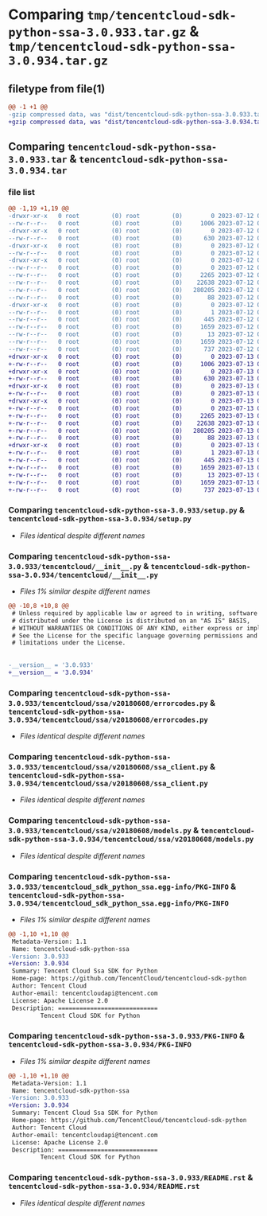 # Comparing `tmp/tencentcloud-sdk-python-ssa-3.0.933.tar.gz` & `tmp/tencentcloud-sdk-python-ssa-3.0.934.tar.gz`

## filetype from file(1)

```diff
@@ -1 +1 @@
-gzip compressed data, was "dist/tencentcloud-sdk-python-ssa-3.0.933.tar", last modified: Wed Jul 12 00:36:39 2023, max compression
+gzip compressed data, was "dist/tencentcloud-sdk-python-ssa-3.0.934.tar", last modified: Thu Jul 13 00:32:41 2023, max compression
```

## Comparing `tencentcloud-sdk-python-ssa-3.0.933.tar` & `tencentcloud-sdk-python-ssa-3.0.934.tar`

### file list

```diff
@@ -1,19 +1,19 @@
-drwxr-xr-x   0 root         (0) root         (0)        0 2023-07-12 00:36:39.000000 tencentcloud-sdk-python-ssa-3.0.933/
--rw-r--r--   0 root         (0) root         (0)     1006 2023-07-12 00:36:39.000000 tencentcloud-sdk-python-ssa-3.0.933/setup.py
-drwxr-xr-x   0 root         (0) root         (0)        0 2023-07-12 00:36:39.000000 tencentcloud-sdk-python-ssa-3.0.933/tencentcloud/
--rw-r--r--   0 root         (0) root         (0)      630 2023-07-12 00:36:39.000000 tencentcloud-sdk-python-ssa-3.0.933/tencentcloud/__init__.py
-drwxr-xr-x   0 root         (0) root         (0)        0 2023-07-12 00:36:39.000000 tencentcloud-sdk-python-ssa-3.0.933/tencentcloud/ssa/
--rw-r--r--   0 root         (0) root         (0)        0 2023-07-12 00:36:39.000000 tencentcloud-sdk-python-ssa-3.0.933/tencentcloud/ssa/__init__.py
-drwxr-xr-x   0 root         (0) root         (0)        0 2023-07-12 00:36:39.000000 tencentcloud-sdk-python-ssa-3.0.933/tencentcloud/ssa/v20180608/
--rw-r--r--   0 root         (0) root         (0)        0 2023-07-12 00:36:39.000000 tencentcloud-sdk-python-ssa-3.0.933/tencentcloud/ssa/v20180608/__init__.py
--rw-r--r--   0 root         (0) root         (0)     2265 2023-07-12 00:36:39.000000 tencentcloud-sdk-python-ssa-3.0.933/tencentcloud/ssa/v20180608/errorcodes.py
--rw-r--r--   0 root         (0) root         (0)    22638 2023-07-12 00:36:39.000000 tencentcloud-sdk-python-ssa-3.0.933/tencentcloud/ssa/v20180608/ssa_client.py
--rw-r--r--   0 root         (0) root         (0)   280205 2023-07-12 00:36:39.000000 tencentcloud-sdk-python-ssa-3.0.933/tencentcloud/ssa/v20180608/models.py
--rw-r--r--   0 root         (0) root         (0)       88 2023-07-12 00:36:39.000000 tencentcloud-sdk-python-ssa-3.0.933/setup.cfg
-drwxr-xr-x   0 root         (0) root         (0)        0 2023-07-12 00:36:39.000000 tencentcloud-sdk-python-ssa-3.0.933/tencentcloud_sdk_python_ssa.egg-info/
--rw-r--r--   0 root         (0) root         (0)        1 2023-07-12 00:36:39.000000 tencentcloud-sdk-python-ssa-3.0.933/tencentcloud_sdk_python_ssa.egg-info/dependency_links.txt
--rw-r--r--   0 root         (0) root         (0)      445 2023-07-12 00:36:39.000000 tencentcloud-sdk-python-ssa-3.0.933/tencentcloud_sdk_python_ssa.egg-info/SOURCES.txt
--rw-r--r--   0 root         (0) root         (0)     1659 2023-07-12 00:36:39.000000 tencentcloud-sdk-python-ssa-3.0.933/tencentcloud_sdk_python_ssa.egg-info/PKG-INFO
--rw-r--r--   0 root         (0) root         (0)       13 2023-07-12 00:36:39.000000 tencentcloud-sdk-python-ssa-3.0.933/tencentcloud_sdk_python_ssa.egg-info/top_level.txt
--rw-r--r--   0 root         (0) root         (0)     1659 2023-07-12 00:36:39.000000 tencentcloud-sdk-python-ssa-3.0.933/PKG-INFO
--rw-r--r--   0 root         (0) root         (0)      737 2023-07-12 00:36:39.000000 tencentcloud-sdk-python-ssa-3.0.933/README.rst
+drwxr-xr-x   0 root         (0) root         (0)        0 2023-07-13 00:32:41.000000 tencentcloud-sdk-python-ssa-3.0.934/
+-rw-r--r--   0 root         (0) root         (0)     1006 2023-07-13 00:32:41.000000 tencentcloud-sdk-python-ssa-3.0.934/setup.py
+drwxr-xr-x   0 root         (0) root         (0)        0 2023-07-13 00:32:41.000000 tencentcloud-sdk-python-ssa-3.0.934/tencentcloud/
+-rw-r--r--   0 root         (0) root         (0)      630 2023-07-13 00:32:41.000000 tencentcloud-sdk-python-ssa-3.0.934/tencentcloud/__init__.py
+drwxr-xr-x   0 root         (0) root         (0)        0 2023-07-13 00:32:41.000000 tencentcloud-sdk-python-ssa-3.0.934/tencentcloud/ssa/
+-rw-r--r--   0 root         (0) root         (0)        0 2023-07-13 00:32:41.000000 tencentcloud-sdk-python-ssa-3.0.934/tencentcloud/ssa/__init__.py
+drwxr-xr-x   0 root         (0) root         (0)        0 2023-07-13 00:32:41.000000 tencentcloud-sdk-python-ssa-3.0.934/tencentcloud/ssa/v20180608/
+-rw-r--r--   0 root         (0) root         (0)        0 2023-07-13 00:32:41.000000 tencentcloud-sdk-python-ssa-3.0.934/tencentcloud/ssa/v20180608/__init__.py
+-rw-r--r--   0 root         (0) root         (0)     2265 2023-07-13 00:32:41.000000 tencentcloud-sdk-python-ssa-3.0.934/tencentcloud/ssa/v20180608/errorcodes.py
+-rw-r--r--   0 root         (0) root         (0)    22638 2023-07-13 00:32:41.000000 tencentcloud-sdk-python-ssa-3.0.934/tencentcloud/ssa/v20180608/ssa_client.py
+-rw-r--r--   0 root         (0) root         (0)   280205 2023-07-13 00:32:41.000000 tencentcloud-sdk-python-ssa-3.0.934/tencentcloud/ssa/v20180608/models.py
+-rw-r--r--   0 root         (0) root         (0)       88 2023-07-13 00:32:41.000000 tencentcloud-sdk-python-ssa-3.0.934/setup.cfg
+drwxr-xr-x   0 root         (0) root         (0)        0 2023-07-13 00:32:41.000000 tencentcloud-sdk-python-ssa-3.0.934/tencentcloud_sdk_python_ssa.egg-info/
+-rw-r--r--   0 root         (0) root         (0)        1 2023-07-13 00:32:41.000000 tencentcloud-sdk-python-ssa-3.0.934/tencentcloud_sdk_python_ssa.egg-info/dependency_links.txt
+-rw-r--r--   0 root         (0) root         (0)      445 2023-07-13 00:32:41.000000 tencentcloud-sdk-python-ssa-3.0.934/tencentcloud_sdk_python_ssa.egg-info/SOURCES.txt
+-rw-r--r--   0 root         (0) root         (0)     1659 2023-07-13 00:32:41.000000 tencentcloud-sdk-python-ssa-3.0.934/tencentcloud_sdk_python_ssa.egg-info/PKG-INFO
+-rw-r--r--   0 root         (0) root         (0)       13 2023-07-13 00:32:41.000000 tencentcloud-sdk-python-ssa-3.0.934/tencentcloud_sdk_python_ssa.egg-info/top_level.txt
+-rw-r--r--   0 root         (0) root         (0)     1659 2023-07-13 00:32:41.000000 tencentcloud-sdk-python-ssa-3.0.934/PKG-INFO
+-rw-r--r--   0 root         (0) root         (0)      737 2023-07-13 00:32:41.000000 tencentcloud-sdk-python-ssa-3.0.934/README.rst
```

### Comparing `tencentcloud-sdk-python-ssa-3.0.933/setup.py` & `tencentcloud-sdk-python-ssa-3.0.934/setup.py`

 * *Files identical despite different names*

### Comparing `tencentcloud-sdk-python-ssa-3.0.933/tencentcloud/__init__.py` & `tencentcloud-sdk-python-ssa-3.0.934/tencentcloud/__init__.py`

 * *Files 1% similar despite different names*

```diff
@@ -10,8 +10,8 @@
 # Unless required by applicable law or agreed to in writing, software
 # distributed under the License is distributed on an "AS IS" BASIS,
 # WITHOUT WARRANTIES OR CONDITIONS OF ANY KIND, either express or implied.
 # See the License for the specific language governing permissions and
 # limitations under the License.
 
 
-__version__ = '3.0.933'
+__version__ = '3.0.934'
```

### Comparing `tencentcloud-sdk-python-ssa-3.0.933/tencentcloud/ssa/v20180608/errorcodes.py` & `tencentcloud-sdk-python-ssa-3.0.934/tencentcloud/ssa/v20180608/errorcodes.py`

 * *Files identical despite different names*

### Comparing `tencentcloud-sdk-python-ssa-3.0.933/tencentcloud/ssa/v20180608/ssa_client.py` & `tencentcloud-sdk-python-ssa-3.0.934/tencentcloud/ssa/v20180608/ssa_client.py`

 * *Files identical despite different names*

### Comparing `tencentcloud-sdk-python-ssa-3.0.933/tencentcloud/ssa/v20180608/models.py` & `tencentcloud-sdk-python-ssa-3.0.934/tencentcloud/ssa/v20180608/models.py`

 * *Files identical despite different names*

### Comparing `tencentcloud-sdk-python-ssa-3.0.933/tencentcloud_sdk_python_ssa.egg-info/PKG-INFO` & `tencentcloud-sdk-python-ssa-3.0.934/tencentcloud_sdk_python_ssa.egg-info/PKG-INFO`

 * *Files 1% similar despite different names*

```diff
@@ -1,10 +1,10 @@
 Metadata-Version: 1.1
 Name: tencentcloud-sdk-python-ssa
-Version: 3.0.933
+Version: 3.0.934
 Summary: Tencent Cloud Ssa SDK for Python
 Home-page: https://github.com/TencentCloud/tencentcloud-sdk-python
 Author: Tencent Cloud
 Author-email: tencentcloudapi@tencent.com
 License: Apache License 2.0
 Description: ============================
         Tencent Cloud SDK for Python
```

### Comparing `tencentcloud-sdk-python-ssa-3.0.933/PKG-INFO` & `tencentcloud-sdk-python-ssa-3.0.934/PKG-INFO`

 * *Files 1% similar despite different names*

```diff
@@ -1,10 +1,10 @@
 Metadata-Version: 1.1
 Name: tencentcloud-sdk-python-ssa
-Version: 3.0.933
+Version: 3.0.934
 Summary: Tencent Cloud Ssa SDK for Python
 Home-page: https://github.com/TencentCloud/tencentcloud-sdk-python
 Author: Tencent Cloud
 Author-email: tencentcloudapi@tencent.com
 License: Apache License 2.0
 Description: ============================
         Tencent Cloud SDK for Python
```

### Comparing `tencentcloud-sdk-python-ssa-3.0.933/README.rst` & `tencentcloud-sdk-python-ssa-3.0.934/README.rst`

 * *Files identical despite different names*

